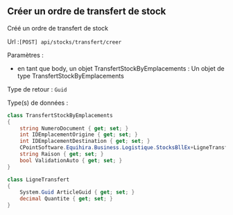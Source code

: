 ## <span id='creerordretransfertstock'>Créer un ordre de transfert de stock</span>

Créé un ordre de transfert de stock

Url :`[POST] api/stocks/transfert/creer`

Paramètres : 

- en tant que body, un objet TransfertStockByEmplacements : Un objet de type TransfertStockByEmplacements

Type de retour : `Guid`

Type(s) de données :

```csharp
class TransfertStockByEmplacements
{
	string NumeroDocument { get; set; }
	int IDEmplacementOrigine { get; set; }
	int IDEmplacementDestination { get; set; }
	CPointSoftware.Equihira.Business.Logistique.StocksBllEx+LigneTransfert[] LignesTransfert { get; set; }
	string Raison { get; set; }
	bool ValidationAuto { get; set; }
}

class LigneTransfert
{
	System.Guid ArticleGuid { get; set; }
	decimal Quantite { get; set; }
}

```
